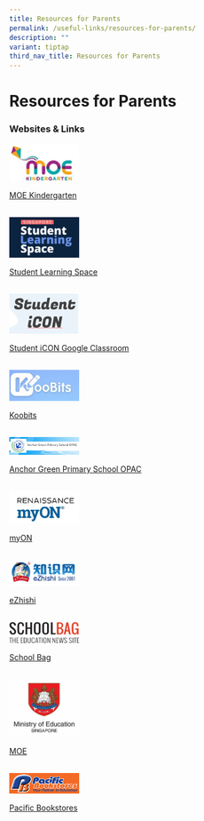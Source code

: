 ```yaml
---
title: Resources for Parents
permalink: /useful-links/resources-for-parents/
description: ""
variant: tiptap
third_nav_title: Resources for Parents
---
```

<h1>Resources for Parents</h1>
<h3>Websites &amp; Links</h3>
<div class="isomer-image-wrapper">
<img style="width:25%" height="auto" width="100%" src="/images/Resources/Logo/MOE%20Kindergarten.jpg">
</div>
<p><a href="https://www.moe.gov.sg/preschool/moe-kindergarten" rel="noopener noreferrer nofollow" target="_blank">MOE Kindergarten</a>
<br>
<br>
</p>
<div class="isomer-image-wrapper">
<img style="width:25%" height="auto" width="100%" src="/images/Resources/Logo/SLS_new.png">
</div>
<p><a href="https://learning.moe.edu.sg/login" rel="noopener noreferrer nofollow" target="_blank">Student Learning Space</a>
<br>
<br>
</p>
<div class="isomer-image-wrapper">
<img style="width:25%" height="auto" width="100%" src="/images/Resources/Logo/Student%20Icon.png">
</div>
<p><a href="https://workspace.google.com/dashboard" rel="noopener noreferrer nofollow" target="_blank">Student iCON Google Classroom</a>
<br>
<br>
</p>
<div class="isomer-image-wrapper">
<img style="width:25%" height="auto" width="100%" src="/images/Resources/Logo/Koobits.jpg">
</div>
<p><a href="https://www.koobits.com" rel="noopener noreferrer nofollow" target="_blank">Koobits</a>
<br>
<br>
</p>
<div class="isomer-image-wrapper">
<img style="width:25%" height="auto" width="100%" src="/images/Resources/Logo/AGPS_OPAC.jpg">
</div>
<p><a href="https://schoolibrary.moe.edu.sg/anchorgreenpri/cgi-bin/spydus.exe/MSGTRN/WPAC/HOME" rel="noopener noreferrer nofollow" target="_blank">Anchor Green Primary School OPAC</a>
<br>
<br>
</p>
<div class="isomer-image-wrapper">
<img style="width:25%" height="auto" width="100%" src="/images/Resources/Logo/myON.jpg">
</div>
<p><a href="https://myon.sg" rel="noopener noreferrer nofollow" target="_blank">myON</a>
<br>
<br>
</p>
<div class="isomer-image-wrapper">
<img style="width:25%" height="auto" width="100%" src="/images/Resources/Logo/eZhishi.jpg">
</div>
<p><a href="https://www.ezhishi.net" rel="noopener noreferrer nofollow" target="_blank">eZhishi</a>
<br>
<br>
</p>
<div class="isomer-image-wrapper">
<img style="width:25%" height="auto" width="100%" src="/images/Resources/Logo/SchoolBag.png">
</div>
<p><a href="https://www.schoolbag.edu.sg/" rel="noopener noreferrer nofollow" target="_blank">School Bag</a>
<br>
<br>
</p>
<div class="isomer-image-wrapper">
<img style="width:25%" height="auto" width="100%" src="/images/Resources/Logo/MOE.jpg">
</div>
<p><a href="https://www.moe.gov.sg/" rel="noopener noreferrer nofollow" target="_blank">MOE</a>
<br>
<br>
</p>
<div class="isomer-image-wrapper">
<img style="width:25%" height="auto" width="100%" src="/images/Resources/Logo/Pacific%20Bookstore.jpg">
</div>
<p><a href="https://www.pacificbookstores.com/" rel="noopener noreferrer nofollow" target="_blank">Pacific Bookstores</a>
</p>